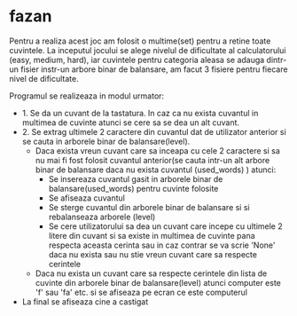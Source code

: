# fazan

Pentru a realiza acest joc am folosit o multime(set) pentru a retine toate cuvintele. La inceputul jocului se alege nivelul de dificultate al calculatorului (easy, medium, hard), iar cuvintele pentru categoria aleasa se adauga dintr-un fisier instr-un arbore binar de balansare, am facut 3 fisiere pentru fiecare nivel de dificultate.
<p>Programul se realizeaza in modul urmator:</p>
<ul>
 <li>1. Se da un cuvant de la tastatura. In caz ca nu exista cuvantul in multimea de cuvinte atunci se cere sa se dea un alt cuvant.
 <li>2. Se extrag ultimele 2 caractere din cuvantul dat de utilizator anterior si se cauta in arborele binar de balansare(level).
  <ul> 
<li>Daca exista vreun cuvant care sa inceapa cu cele 2 caractere si sa nu mai fi fost folosit cuvantul anterior(se cauta intr-un alt arbore binar de balansare daca nu exista cuvantul (used_words) ) atunci:
  <ul>
<li>Se insereaza cuvantul gasit in arborele binar de balansare(used_words) pentru cuvinte folosite
<li>Se afiseaza cuvantul 
<li>Se sterge cuvantul din arborele binar de balansare si si rebalanseaza arborele (level)
<li>Se cere utilizatorului sa dea un cuvant care incepe cu ultimele 2 litere din cuvant si sa existe in multimea de cuvinte pana respecta aceasta cerinta sau in caz contrar se va scrie 'None' daca nu exista sau nu stie vreun cuvant care sa respecte cerintele
  </ul>
<li>Daca nu exista un cuvant care sa respecte cerintele din lista de cuvinte din arborele binar de balansare(level) atunci computer este 'f' sau 'fa' etc. si se afiseaza pe ecran ce este computerul
  </ul>
 <li>La final se afiseaza cine a castigat
 </ul>
